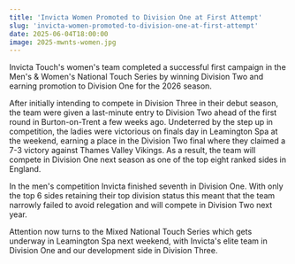 ```yaml
---
title: 'Invicta Women Promoted to Division One at First Attempt'
slug: 'invicta-women-promoted-to-division-one-at-first-attempt'
date: 2025-06-04T18:00:00
image: 2025-mwnts-women.jpg
---
```

Invicta Touch's women's team completed a successful first campaign in the Men's & Women's
National Touch Series by winning Division Two and earning promotion to Division One for the 2026 season.
<!--more-->
After initially intending to compete in Division Three in their debut season, the team were given a
last-minute entry to Division Two ahead of the first round in Burton-on-Trent a few weeks ago.
Undeterred by the step up in competition, the ladies were victorious on finals day in Leamington Spa
at the weekend, earning a place in the Division Two final where they claimed a 7-3 victory against
Thames Valley Vikings. As a result, the team will compete in Division One next season as one of the
top eight ranked sides in England.

In the men's competition Invicta finished seventh in Division One. With only the top 6 sides
retaining their top division status this meant that the team narrowly failed to avoid relegation and
will compete in Division Two next year.

Attention now turns to the Mixed National Touch Series which gets underway in Leamington Spa next
weekend, with Invicta's elite team in Division One and our development side in Division Three.
